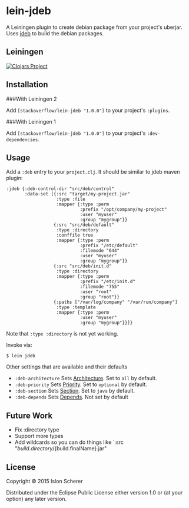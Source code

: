 # lein-jdeb

A Leiningen plugin to create debian package from your project's uberjar.
Uses [jdeb](https://github.com/tcurdt/jdeb) to build the debian packages.

##  Leiningen

[![Clojars Project](https://clojars.org/stackoverflow/lein-jdeb/latest-version.svg)](https://clojars.org/stackoverflow/lein-jdeb)

## Installation

###With Leiningen 2

Add `[stackoverflow/lein-jdeb "1.0.0"]` to your project's `:plugins`.

###With Leiningen 1

Add `[stackoverflow/lein-jdeb "1.0.0"]` to your project's `:dev-dependencies`.

##  Usage

Add a `:deb` entry to your `project.clj`. It should be similar to jdeb maven plugin:

    :jdeb {:deb-control-dir "src/deb/control"
           :data-set [{:src "target/my-project.jar"
                       :type :file
                       :mapper {:type :perm
                                :prefix "/opt/company/my-project"
                                :user "myuser"
                                :group "mygroup"}}
                      {:src "src/deb/default"
                       :type :directory
                       :conffile true
                       :mapper {:type :perm
                                :prefix "/etc/default"
                                :filemode "644"
                                :user "myuser"
                                :group "mygroup"}}
                      {:src "src/deb/init.d"
                       :type :directory
                       :mapper {:type :perm
                                :prefix "/etc/init.d"
                                :filemode "755"
                                :user "root"
                                :group "root"}}
                      {:paths ["/var/log/company" "/var/run/company"]
                       :type :template
                       :mapper {:type :perm
                                :user "myuser"
                                :group "mygroup"}}]}

Note that `:type :directory` is not yet working.

Invoke via:

    $ lein jdeb

Other settings that are available and their defaults
* `:deb-architecture` Sets [Architecture](https://www.debian.org/doc/debian-policy/ch-controlfields.html#s-f-Architecture). Set to `all` by default.
* `:deb-priority` Sets [Priority](https://www.debian.org/doc/debian-policy/ch-controlfields.html#s-f-Priority). Set to `optional` by default.
* `:deb-section` Sets [Section](https://www.debian.org/doc/debian-policy/ch-controlfields.html#s-f-Section). Set to `java` by default.
* `:deb-depends` Sets [Depends](). Not set by default

## Future Work

- Fix :directory type
- Support more types
- Add wildcards so you can do things like `:src "${build.directory}/${build.finalName}.jar"

## License

Copyright © 2015 Islon Scherer

Distributed under the Eclipse Public License either version 1.0 or (at
your option) any later version.
